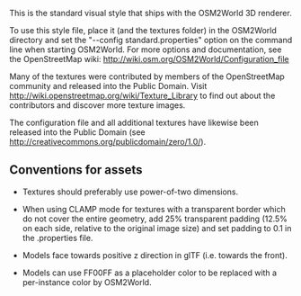 This is the standard visual style that ships with the OSM2World 3D renderer. 

To use this style file, place it (and the textures folder) in the OSM2World directory
and set the "--config standard.properties" option on the command line when starting OSM2World.
For more options and documentation, see the OpenStreetMap wiki:
http://wiki.osm.org/OSM2World/Configuration_file

Many of the textures were contributed by members of the OpenStreetMap community and released into the Public Domain. Visit http://wiki.openstreetmap.org/wiki/Texture_Library to find out about the contributors and discover more texture images.

The configuration file and all additional textures have likewise been released into the Public Domain (see http://creativecommons.org/publicdomain/zero/1.0/).

## Conventions for assets

- Textures should preferably use power-of-two dimensions.
- When using CLAMP mode for textures with a transparent border which do not cover the entire geometry, add 25% transparent padding (12.5% on each side, relative to the original image size) and set padding to 0.1 in the .properties file.

- Models face towards positive z direction in glTF (i.e. towards the front).
- Models can use FF00FF as a placeholder color to be replaced with a per-instance color by OSM2World.

